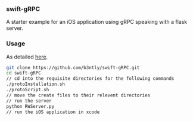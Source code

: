 ### swift-gRPC

A starter example for an iOS application using gRPC speaking with a flask server.

### Usage

As detailed [here](https://www.raywenderlich.com/149335/introduction-protocol-buffers-ios).

```bash
git clone https://github.com/b3ntly/swift-gRPC.git
cd swift-gRPC
// cd into the requisite directories for the following commands
./protoInstallation.sh
./protoScript.sh
// move the create files to their relevent directories
// run the server
python RWServer.py
// run the iOS application in xcode
```

